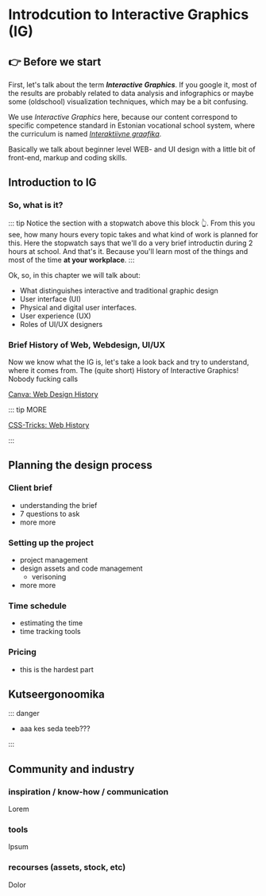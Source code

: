 # Introdcution to Interactive Graphics (IG)
 



## 👉 Before we start

First, let's talk about the term ***Interactive Graphics***. If you google it, most of the results are probably related to data analysis and infographics or maybe some (oldschool) visualization techniques, which may be a bit confusing. 

We use *Interactive Graphics* here, because our content correspond to specific competence standard in Estonian vocational school system, where the curriculum is named [*Interaktiivne graafika*](https://www.kutseregister.ee/ctrl/en/Standardid/vaata/10719487). 

Basically we talk about beginner level WEB- and UI design with a little bit of front-end, markup and coding skills. 







## Introduction to IG

### So, what is it?
<DurationSnippet s="2" />

::: tip
Notice the section with a stopwatch above this block 👆. From this you see, how many hours every topic takes and what kind of work is planned for this. Here the stopwatch says that we'll do a very brief introductin during 2 hours at school. And that's it. Because you'll learn most of the things and most of the time **at your workplace**.
:::

Ok, so, in this chapter we will talk about:

- What distinguishes interactive and traditional graphic design
- User interface (UI)
- Physical and digital user interfaces. 
- User experience (UX)
- Roles of UI/UX designers









### Brief History of Web, Webdesign, UI/UX
<DurationSnippet ei="3" />

Now we know what the IG is, let's take a look back and try to understand, where it comes from. The (quite short) History of Interactive Graphics! Nobody fucking calls 




[Canva: Web Design History](https://www.canva.com/learn/web-design-history/)


::: tip MORE

[CSS-Tricks: Web History](https://css-tricks.com/category/history/)

::: 









## Planning the design process
<DurationSnippet es="4" ei="4" />


### Client brief

- understanding the brief
- 7 questions to ask
- more more


### Setting up the project

- project management
- design assets and code management
    - verisoning
- more more


### Time schedule

- estimating the time
- time tracking tools


### Pricing

- this is the hardest part





## Kutseergonoomika
<DurationSnippet s="2" i="2" />


::: danger

- aaa kes seda teeb???

:::







## Community and industry
<DurationSnippet i="3" es="2" />

### inspiration / know-how / communication

Lorem

### tools

Ipsum

### recourses (assets, stock, etc)

Dolor


<script setup>
    import DurationSnippet from '../components/DurationSnippet.vue'
</script>